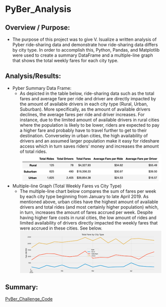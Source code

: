 # PyBer_Analysis

## Overview / Purpose:
   * The purpose of this project was to give V. Isualize a written analysis of Pyber ride-sharing data and demonstrate how ride-sharing data differs by city type. In order to accomplish this, Python, Pandas, and Matplotlib were used to create a summary DataFrame and a multiple-line graph that shows the total weekly fares for each city type. 

## Analysis/Results:
  * Pyber Summary Data Frame:
    * As depicted in the table below, ride-sharing data such as the total fares and average fare per ride and driver are directly impacted by the amount of available drivers in each city type (Rural, Urban, Suburban). More specifically, as the amount of available drivers declines, the average fares per ride and driver increases. For instance, due to the limited amount of available drivers in rural cities where the population is likely to be lower, riders are expected to pay a higher fare and probably have to travel further to get to their destination. Converseley in urban cities, the high availability of drivers and an assumed larger population make it easy for rideshare access which in turn saves riders' money and increases the amount of total rides. 
        ![Pyber_Summary_DataFrame](analysis/Pyber_Summary_DataFrame.png)
  * Multiple-line Graph (Total Weekly Fares vs City Type)
    * The multiple-line chart below compares the sum of fares per week by each city type beginning from January to late April 2019. As mentioned above, urban cities have the highest amount of available drivers and total rides (and most certainly higher population) which, in turn, increases the amount of fares accrued per week. Despite having higher fare costs in rural cities, the low amount of rides and limited availability of drivers directly impacted the weekly fares that were accrued in these cities. See below.
        ![Pyber_Fare_Summary](analysis/PyBer_Fare_Summary.png)

## Summary:

[PyBer_Challenge_Code](PyBer_Challenge.ipynb)
